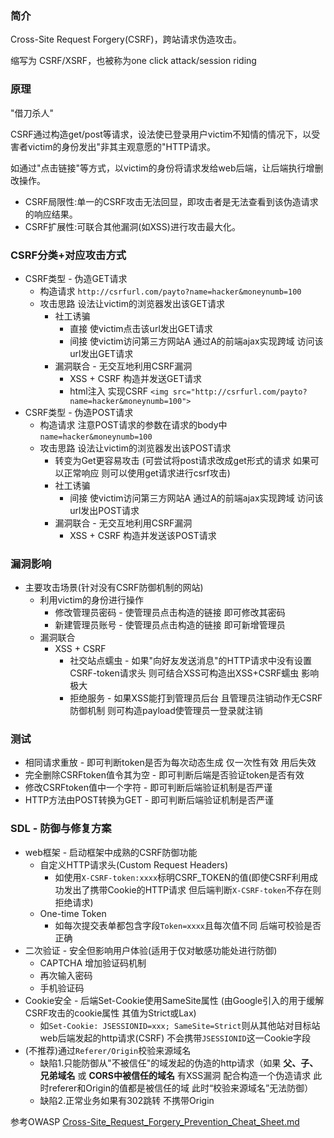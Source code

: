 ### 简介

Cross-Site Request Forgery(CSRF)，跨站请求伪造攻击。

缩写为 CSRF/XSRF，也被称为one click attack/session riding

### 原理

"借刀杀人"

CSRF通过构造get/post等请求，设法使已登录用户victim不知情的情况下，以受害者victim的身份发出"非其主观意愿的"HTTP请求。

如通过"点击链接"等方式，以victim的身份将请求发给web后端，让后端执行增删改操作。

* CSRF局限性:单一的CSRF攻击无法回显，即攻击者是无法查看到该伪造请求的响应结果。
* CSRF扩展性:可联合其他漏洞(如XSS)进行攻击最大化。


### CSRF分类+对应攻击方式

* CSRF类型 - 伪造GET请求
  * 构造请求 `http://csrfurl.com/payto?name=hacker&moneynumb=100`
  * 攻击思路 设法让victim的浏览器发出该GET请求
     * 社工诱骗
       * 直接 使victim点击该url发出GET请求
       * 间接 使victim访问第三方网站A 通过A的前端ajax实现跨域 访问该url发出GET请求
     * 漏洞联合 - 无交互地利用CSRF漏洞
       * XSS + CSRF 构造并发送GET请求
       * html注入 实现CSRF `<img src="http://csrfurl.com/payto?name=hacker&moneynumb=100">`
* CSRF类型 - 伪造POST请求
  * 构造请求 注意POST请求的参数在请求的body中 `name=hacker&moneynumb=100`
  * 攻击思路 设法让victim的浏览器发出该POST请求
    * 转变为Get更容易攻击 (可尝试将post请求改成get形式的请求 如果可以正常响应 则可以使用get请求进行csrf攻击)
    * 社工诱骗
      * 间接 使victim访问第三方网站A 通过A的前端ajax实现跨域 访问该url发出POST请求
    * 漏洞联合 - 无交互地利用CSRF漏洞
      * XSS + CSRF  构造并发送该POST请求

### 漏洞影响

* 主要攻击场景(针对没有CSRF防御机制的网站)
  * 利用victim的身份进行操作
    * 修改管理员密码 - 使管理员点击构造的链接 即可修改其密码
    * 新建管理员账号 - 使管理员点击构造的链接 即可新增管理员
  * 漏洞联合
    * XSS + CSRF
      * 社交站点蠕虫 - 如果"向好友发送消息"的HTTP请求中没有设置CSRF-token请求头 则可结合XSS可构造出XSS+CSRF蠕虫 影响极大
      * 拒绝服务 - 如果XSS能打到管理员后台 且管理员注销动作无CSRF防御机制 则可构造payload使管理员一登录就注销

### 测试

* 相同请求重放 - 即可判断token是否为每次动态生成 仅一次性有效 用后失效
* 完全删除CSRFtoken值令其为空 - 即可判断后端是否验证token是否有效
* 修改CSRFtoken值中一个字符 - 即可判断后端验证机制是否严谨
* HTTP方法由POST转换为GET - 即可判断后端验证机制是否严谨

### SDL - 防御与修复方案

* web框架 - 启动框架中成熟的CSRF防御功能
  * 自定义HTTP请求头(Custom Request Headers)
    * 如使用`X-CSRF-token:xxxx`标明CSRF_TOKEN的值(即使CSRF利用成功发出了携带Cookie的HTTP请求 但后端判断`X-CSRF-token`不存在则拒绝请求)
  * One-time Token
    * 如每次提交表单都包含字段`Token=xxxx`且每次值不同 后端可校验是否正确
* 二次验证 - 安全但影响用户体验(适用于仅对敏感功能处进行防御)
  * CAPTCHA 增加验证码机制
  * 再次输入密码
  * 手机验证码
* Cookie安全 - 后端Set-Cookie使用SameSite属性 (由Google引入的用于缓解CSRF攻击的cookie属性 其值为Strict或Lax)
  * 如`Set-Cookie: JSESSIONID=xxx; SameSite=Strict`则从其他站对目标站web后端发起的http请求(CSRF) 不会携带`JSESSIONID`这一Cookie字段
* (不推荐)通过`Referer/Origin`校验来源域名
  * 缺陷1.只能防御从"不被信任"的域发起的伪造的http请求（如果 **父、子、兄弟域名** 或 **CORS中被信任的域名** 有XSS漏洞 配合构造一个伪造请求 此时referer和Origin的值都是被信任的域 此时“校验来源域名”无法防御）
  * 缺陷2.正常业务如果有302跳转 不携带Origin

参考OWASP [Cross-Site_Request_Forgery_Prevention_Cheat_Sheet.md](https://github.com/OWASP/CheatSheetSeries/blob/master/cheatsheets/Cross-Site_Request_Forgery_Prevention_Cheat_Sheet.md)
